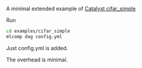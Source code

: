 A minimal extended example of [Catalyst cifar_simple](https://github.com/catalyst-team/catalyst/tree/master/examples/cifar_simple)

Run

```bash
cd examples/cifar_simple
mlcomp dag config.yml
```

Just config.yml is added.

The overhead is minimal.